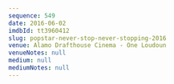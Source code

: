```yaml
---
sequence: 549
date: 2016-06-02
imdbId: tt3960412
slug: popstar-never-stop-never-stopping-2016
venue: Alamo Drafthouse Cinema - One Loudoun
venueNotes: null
medium: null
mediumNotes: null
---
```


